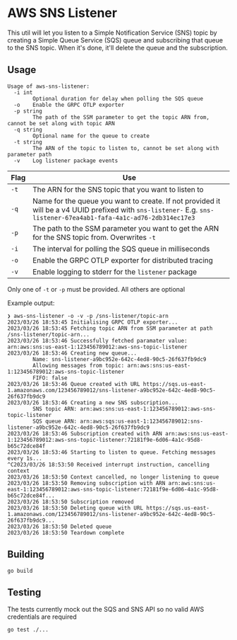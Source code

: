 # AWS SNS Listener

This util will let you listen to a Simple Notification Service (SNS) topic by creating a Simple Queue Service (SQS) queue and subscribing that queue to the SNS topic. When it's done, it'll delete the queue and the subscription.

## Usage

```
Usage of aws-sns-listener:
  -i int
        Optional duration for delay when polling the SQS queue
  -o    Enable the GRPC OTLP exporter
  -p string
        The path of the SSM parameter to get the topic ARN from, cannot be set along with topic ARN
  -q string
        Optional name for the queue to create
  -t string
        The ARN of the topic to listen to, cannot be set along with parameter path
  -v    Log listener package events
```

| Flag | Use |
|------|-----|
| `-t` | The ARN for the SNS topic that you want to listen to |
| `-q` | Name for the queue you want to create. If not provided it will be a v4 UUID prefixed with `sns-listener-` E.g. `sns-listener-67ea4ab1-fafa-4a1c-ad76-2db314ec17e3` |
| `-p` | The path to the SSM parameter you want to get the ARN for the SNS topic from. Overwrites `-t` |
| `-i` | The interval for polling the SQS queue in milliseconds |
| `-o` | Enable the GRPC OTLP exporter for distributed tracing |
| `-v` | Enable logging to stderr for the `listener` package |

Only one of `-t` or `-p` must be provided. All others are optional

Example output:
```
❯ aws-sns-listener -o -v -p /sns-listener/topic-arn
2023/03/26 18:53:45 Initialising GRPC OTLP exporter...
2023/03/26 18:53:45 Fetching topic ARN from SSM parameter at path /sns-listener/topic-arn...
2023/03/26 18:53:46 Successfully fetched paramater value: arn:aws:sns:us-east-1:123456789012:aws-sns-topic-listener
2023/03/26 18:53:46 Creating new queue...
        Name: sns-listener-a9bc952e-642c-4ed8-90c5-26f637fb9dc9
        Allowing messages from topic: arn:aws:sns:us-east-1:123456789012:aws-sns-topic-listener
        FIFO: false
2023/03/26 18:53:46 Queue created with URL https://sqs.us-east-1.amazonaws.com/123456789012/sns-listener-a9bc952e-642c-4ed8-90c5-26f637fb9dc9
2023/03/26 18:53:46 Creating a new SNS subscription...
        SNS topic ARN: arn:aws:sns:us-east-1:123456789012:aws-sns-topic-listener
        SQS queue ARN: arn:aws:sqs:us-east-1:123456789012:sns-listener-a9bc952e-642c-4ed8-90c5-26f637fb9dc9
2023/03/26 18:53:46 Subscription created with ARN arn:aws:sns:us-east-1:123456789012:aws-sns-topic-listener:72181f9e-6d06-4a1c-95d8-b65c72dce84f
2023/03/26 18:53:46 Starting to listen to queue. Fetching messages every 1s...
^C2023/03/26 18:53:50 Received interrupt instruction, cancelling context
2023/03/26 18:53:50 Context cancelled, no longer listening to queue
2023/03/26 18:53:50 Removing subscription with ARN arn:aws:sns:us-east-1:123456789012:aws-sns-topic-listener:72181f9e-6d06-4a1c-95d8-b65c72dce84f...
2023/03/26 18:53:50 Subscription removed
2023/03/26 18:53:50 Deleting queue with URL https://sqs.us-east-1.amazonaws.com/123456789012/sns-listener-a9bc952e-642c-4ed8-90c5-26f637fb9dc9...
2023/03/26 18:53:50 Deleted queue
2023/03/26 18:53:50 Teardown complete
```

## Building

```
go build
```

## Testing

The tests currently mock out the SQS and SNS API so no valid AWS credentials are required

```
go test ./...
```